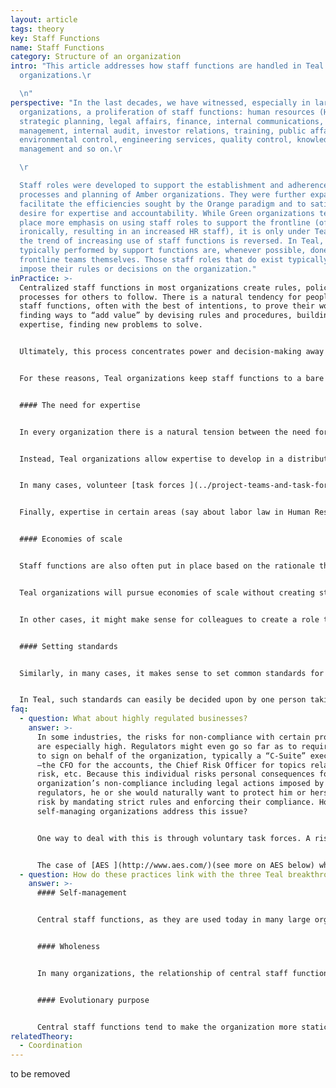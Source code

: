 ```yaml
---
layout: article
tags: theory
key: Staff Functions
name: Staff Functions
category: Structure of an organization
intro: "This article addresses how staff functions are handled in Teal
  organizations.\r

  \n"
perspective: "In the last decades, we have witnessed, especially in large
  organizations, a proliferation of staff functions: human resources (HR),
  strategic planning, legal affairs, finance, internal communications, risk
  management, internal audit, investor relations, training, public affairs,
  environmental control, engineering services, quality control, knowledge
  management and so on.\r

  \r

  Staff roles were developed to support the establishment and adherence to
  processes and planning of Amber organizations. They were further expanded to
  facilitate the efficiencies sought by the Orange paradigm and to satisfy its
  desire for expertise and accountability. While Green organizations tend to
  place more emphasis on using staff roles to support the frontline (often
  ironically, resulting in an increased HR staff), it is only under Teal that
  the trend of increasing use of staff functions is reversed. In Teal, tasks
  typically performed by support functions are, whenever possible, done by
  frontline teams themselves. Those staff roles that do exist typically cannot
  impose their rules or decisions on the organization."
inPractice: >-
  Centralized staff functions in most organizations create rules, policies and
  processes for others to follow. There is a natural tendency for people in such
  staff functions, often with the best of intentions, to prove their worth by
  finding ways to “add value” by devising rules and procedures, building up
  expertise, finding new problems to solve.


  Ultimately, this process concentrates power and decision-making away from the operational frontline. People there often end up feeling disempowered: they have to follow rules that often make sense only in principle but cannot accommodate the complexity of the concrete situations faced in practice.


  For these reasons, Teal organizations keep staff functions to a bare minimum. They understand that the economies of scale and skill resulting from staff functions are often outweighed by the diseconomies of motivation produced. As a result, there are very few people working in staff functions in Teal Organizations. And those that do typically have no decision-making authority. They can provide guidelines but cannot impose a rule or a decision.^\[Laloux, Frederic (2014-02-09). Reinventing Organizations: A Guide to Creating Organizations Inspired by the Next Stage of Human Consciousness (Kindle Locations 1630-1636). Nelson Parker. Kindle Edition.]


  #### The need for expertise


  In every organization there is a natural tension between the need for expertise and the need to let frontline people make decisions. When a need for expertise arises, the first instinct of most organizations is to create a central pool of experts. The risk, of course, is that over time two castes emerge within the organization: a prestigious (often highly paid) group of central experts, and a disempowered group of people performing operational work in the field.


  Instead, Teal organizations allow expertise to develop in a distributed fashion. Over time, colleagues in frontline teams build up a lot of specialized knowledge. A machine operator might know all about the use of a certain lubricant, a home-care nurse all about a certain arcane medical condition, or an engineer all about how to create a complex financial tool to calculate a new machine's return on investment. Rather than establishing staff roles for these experts, Teal organizations aim to help team members identify colleagues with the right expertise. It can be highly motivating for people to be sought out by colleagues for advice and expertise. Special systems for sharing information are common, such as internal social networks and knowledge platforms.


  In many cases, volunteer [task forces ](../project-teams-and-task-forces/)can be set up to codify and disseminate knowledge in specific areas (through central knowledge repositories, training, etc.).


  Finally, expertise in certain areas (say about labor law in Human Resources) can be contracted from the outside. Rather than hiring an expert into a staff role, a freelancer or consultant can be used as an advisor when needed by members of frontline teams.


  #### Economies of scale


  Staff functions are also often put in place based on the rationale that they will provide economies of scale. These economies are easy to estimate in principle and provide a ready justification for the centralization of certain tasks. Yet this overlooks the other real costs in the form of diseconomies of motivation and disconnection from frontline realities.


  Teal organizations will pursue economies of scale without creating staff functions in the traditional sense. Say different teams in a factory or across a number of factories all buy a certain material, and pooling their purchases makes sense . One team might simply step up and become the lead purchaser for that product (asking other teams, at a fixed frequency, for their orders). In this way, different teams step up to lead certain efforts for other teams in a decentralized way.


  In other cases, it might make sense for colleagues to create a role to handle certain functions. For instance, in certain countries, labor laws might imply a lot of administrative work to manage payroll. Teams could decide to delegate this work to a central staff role that they created. In Teal however, the central staff role works on behalf of the teams, and cannot impose top-down decisions. A frontline team that decides not to use the services of the central support staff is free to do so.


  #### Setting standards


  Similarly, in many cases, it makes sense to set common standards for the entire organization, for instance in human resources (e.g., let's make sure everyone gets the same experience, whatever team they are hired into), marketing (e.g., let's use common templates and design elements), finance (e.g., let's make numbers comparable), IT (e.g., let's buy equipment that is compatible), etc. In traditional organizations, rules, policies and procedures are set up by central staff functions, who then also enforce compliance.


  In Teal, such standards can easily be decided upon by one person taking the lead, using the advice process. Alternatively, people with similar roles in different units (say people involved with on-boarding new colleagues) can create a voluntary task force and jointly devise standards and guidelines. AES, a large energy provider, when it operated on self-managing principles, worked with an 80/20 rule: all colleagues were expected to spend 20% of their time in a voluntary task force (or temporary project team) next to the 80% on their primary roles.
faq:
  - question: What about highly regulated businesses?
    answer: >-
      In some industries, the risks for non-compliance with certain procedures
      are especially high. Regulators might even go so far as to require someone
      to sign on behalf of the organization, typically a “C-Suite” executive
      ―the CFO for the accounts, the Chief Risk Officer for topics related to
      risk, etc. Because this individual risks personal consequences for the
      organization’s non-compliance including legal actions imposed by outside
      regulators, he or she would naturally want to protect him or herself from
      risk by mandating strict rules and enforcing their compliance. How can
      self-managing organizations address this issue?


      One way to deal with this is through voluntary task forces. A risk task force for instance, composed of people with roles related to risk in their respective units, could commonly decide on standards and policies to ensure risks are mitigated in ways that align with the regulator's request. In terms of who then signs on behalf of the organization (or interfaces with the regulator), members of the task force might take turns with each member taking on that responsibility for a one-year period. The task force can also decide to organize cross-audits where a member of one unit audits another unit. Organizations like AES who have used this method report that there is more, not less, control. Voluntary task forces know much better than a central staff function far away in headquarters where the risks are, what guidelines are appropriate, where and what to look for in cross-audits. And voluntary task forces breed a sense of solidarity and responsibility. If one unit fails, it will be "one of us" who has to bear the brunt of repercussions from the regulator. Compare this to traditional staff roles, where the Head of Risk in headquarters edicts rules that are often hard to apply on the ground, enticing people to find workarounds.


      The case of [AES ](http://www.aes.com/)(see more on AES below) which has operated in the highly regulated electricity generation and distribution markets, gives at least an indication that the existence of strong regulation can be dealt with by self-managing structures.
  - question: How do these practices link with the three Teal breakthroughs?
    answer: >-
      #### Self-management


      Central staff functions, as they are used today in many large organizations, concentrate power away from their operational colleagues. Eliminating or drastically reducing the influence of centralized staff returns autonomy to the rest of the organization and is a key element of the Teal breakthrough of self-management.


      #### Wholeness


      In many organizations, the relationship of central staff functions with people in operating units is based on mistrust: without staff policing them, operations cannot be relied on to act in ways that benefit the organization as a whole. With Teal, people are trusted to take into account the needs of the whole organization and are freed to pursue their passions and interests.


      #### Evolutionary purpose


      Central staff functions tend to make the organization more static and prevent innovations from happening freely at the margins, thereby slowing down the unfolding of the organization's purpose. Dealing in decentralized ways with the need for expertise, economies of scale and joint standards increases an organization's agility, and thereby its potential to pursue its evolutionary purpose.
relatedTheory:
  - Coordination
---
```

to be removed